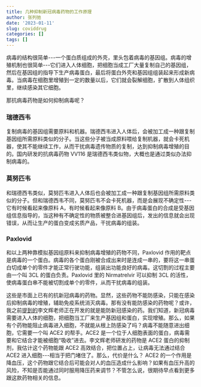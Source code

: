 ```yaml
---
title: 几种抑制新冠病毒药物的工作原理
author: 张列弛
date: '2023-01-11'
slug: coviddrug
categories: []
tags: []
---
```

病毒的结构很简单---一个蛋白质组成的外壳，里头包着病毒的基因组。病毒的增殖机制也很简单---它们进入人体细胞，把细胞当成工厂大量复制自己的基因组，然后在基因组的指导下生产病毒蛋白，最后将蛋白外壳和基因组组装起来形成新病毒。当病毒在细胞里增殖到一定的数量以后，它们就会裂解细胞，扩散到人体组织里，继续感染其它细胞。     

那抗病毒药物是如何抑制病毒呢？   

### 瑞德西韦   

复制病毒的基因组需要原料和机器。瑞德西韦进入人体后，会被加工成一种跟复制基因组所需原料类似的分子。当这些分子被当成原料喂给复制机器，就会卡死机器，使其不能继续工作，从而干扰病毒遗传物质的复制，达到抑制病毒增殖的目的。国内研发的抗病毒药物 VV116 是瑞德西韦类似物，大概也是通过类似办法抑制病毒的。   

### 莫努匹韦   

和瑞德西韦类似，莫努匹韦进入人体后也会被加工成一种跟复制基因组所需原料类似的分子。但和瑞德西韦不同，莫努匹韦不会卡死机器，而是会展现不确定性---它有时候看起来像原料 A，有时候看起来像原料 B。由于病毒蛋白的合成是受基因组信息指导的，当这种有不确定性的物质被整合进基因组后，发出的信息就会出现错误，从而让生产的蛋白变成劣质产品，干扰病毒的组装。    

### Paxlovid   

和以上两种靠模拟基因组原料来抑制病毒增殖的药物不同，Paxlovid 作用的靶点是病毒的一个蛋白。病毒的各个蛋白刚被合成出来时是连成一串的，要将这一串蛋白切成单个的零件才能正常行驶功能，组装出功能良好的病毒。这切割的过程主要由一个叫 3CL 的蛋白负责。Paxlovid 里的 Nirmatrelvir 可以抑制 3CL 的活性，使病毒蛋白串不能被切割成单个的零件，从而干扰病毒的组装。   

这些是市面上已有的抗新冠病毒的药物。显然，这些药物不能防感染，只能在感染后抑制病毒的增殖，辅助免疫系统消灭病毒。那有没有能防感染的药物呢？或许，我之前[提到的](https://www.liechi.org/cn/2022/12/maythingsgowell/)李文辉老师正在开发的就是能防新冠感染的药。我们知道，新冠病毒需要进入人体的细胞，把细胞当工厂来生产基因组和蛋白，实现增殖。那么，如果有个药物能阻止病毒进入细胞，不就能从根上防感染了吗？病毒不能随意进出细胞，它需要一个叫 ACE2 的帮手。ACE2 是一个位于人细胞表面的蛋白，病毒需要和它结合才能被细胞“吸收”进去。李文辉老师研发的药物是 ACE2 蛋白的抑制剂，我估计这个药物能跟 ACE2 高效结合，把位置占上，让病毒无法通过结合 ACE2 进入细胞---相当于把门堵住了。那么，代价是什么？ ACE2 的一个作用是降血压，这个药物跟它结合后可能会对人的血压造成什么影响？如果有血压升高的风险，不知是否能通过同时服用降压药来调节？不管怎么说，很期待早点看到更多跟这款药物相关的信息。

